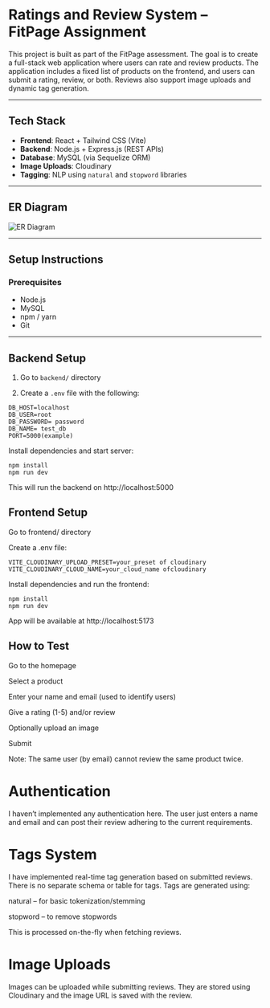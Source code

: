 # Ratings and Review System – FitPage Assignment

This project is built as part of the FitPage assessment. The goal is to create a full-stack web application where users can rate and review products. The application includes a fixed list of products on the frontend, and users can submit a rating, review, or both. Reviews also support image uploads and dynamic tag generation.

---

## Tech Stack

- **Frontend**: React + Tailwind CSS (Vite)
- **Backend**: Node.js + Express.js (REST APIs)
- **Database**: MySQL (via Sequelize ORM)
- **Image Uploads**: Cloudinary
- **Tagging**: NLP using `natural` and `stopword` libraries

---

## ER Diagram

![ER Diagram](https://github.com/user-attachments/assets/463f00e3-a95d-4998-bb51-255d3868898b)

---

## Setup Instructions

### Prerequisites

- Node.js
- MySQL
- npm / yarn
- Git

---

## Backend Setup

1. Go to `backend/` directory

2. Create a `.env` file with the following:

```env
DB_HOST=localhost
DB_USER=root
DB_PASSWORD= password 
DB_NAME= test_db
PORT=5000(example)
```
Install dependencies and start server:

```
npm install
npm run dev
```
This will run the backend on http://localhost:5000

## Frontend Setup
Go to frontend/ directory

Create a .env file:

```env
VITE_CLOUDINARY_UPLOAD_PRESET=your_preset of cloudinary
VITE_CLOUDINARY_CLOUD_NAME=your_cloud_name ofcloudinary
```
Install dependencies and run the frontend:

```
npm install
npm run dev
```
App will be available at http://localhost:5173

## How to Test
Go to the homepage

Select a product

Enter your name and email (used to identify users)

Give a rating (1-5) and/or review

Optionally upload an image

Submit

Note: The same user (by email) cannot review the same product twice.

# Authentication
I haven’t implemented any authentication here. The user just enters a name and email and can post their review adhering to the current requirements.

# Tags System
I have implemented real-time tag generation based on submitted reviews.
There is no separate schema or table for tags. Tags are generated using:

natural – for basic tokenization/stemming

stopword – to remove stopwords

This is processed on-the-fly when fetching reviews.

# Image Uploads
Images can be uploaded while submitting reviews.
They are stored using Cloudinary and the image URL is saved with the review.
